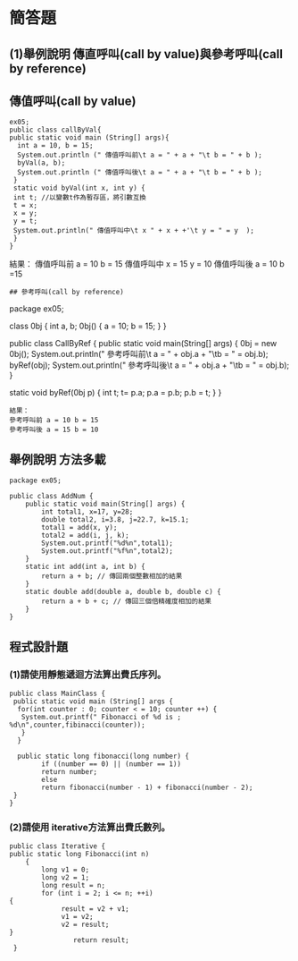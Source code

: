 ```
```
# 簡答題
## (1)舉例說明 傳直呼叫(call by value)與參考呼叫(call by reference)


## 傳值呼叫(call by value)
```
ex05;
public class callByVal{
public static void main (String[] args){
  int a = 10, b = 15;
  System.out.println (" 傳值呼叫前\t a = " + a + "\t b = " + b );
  byVal(a, b);
  System.out.println (" 傳值呼叫後\t a = " + a + "\t b = " + b );
 }
 static void byVal(int x, int y) {
 int t; //以變數t作為暫存區，將引數互換
 t = x;
 x = y;
 y = t;
 System.out.println(" 傳值呼叫中\t x " + x + +'\t y = " = y  );
 }
}

```

結果：
傳值呼叫前 a = 10 b = 15
傳值呼叫中 x = 15 y = 10
傳值呼叫後 a = 10 b =15
```  
## 參考呼叫(call by reference)
```
package ex05;

class 0bj {
  int a, b;
  0bj() {
     a = 10;
     b = 15;
   } 
} 

public class CallByRef {
 public static void main(String[] args) {
   0bj = new 0bj();
   System.out.println(" 參考呼叫前\t a = " + obj.a + "\tb = " = obj.b);
   byRef(obj);
   System.out.println(" 參考呼叫後\t a = " + obj.a + "\tb = " = obj.b);
   }
   
   static void byRef(0bj p) {
   int t;
   t= p.a;
   p.a = p.b;
   p.b = t;
  }
}  

```
結果：
參考呼叫前 a = 10 b = 15
參考呼叫後 a = 15 b = 10
```

## 舉例說明 方法多載 

```
package ex05;

public class AddNum {
	public static void main(String[] args) {
		int total1, x=17, y=28;
		double total2, i=3.8, j=22.7, k=15.1;
		total1 = add(x, y);
		total2 = add(i, j, k);
		System.out.printf("%d%n",total1);
		System.out.printf("%f%n",total2);
	}
	static int add(int a, int b) {
		return a + b; // 傳回兩個整數相加的結果
	}
	static double add(double a, double b, double c) {
		return a + b + c; // 傳回三個倍精確度相加的結果
	}
}
```
## 程式設計題 
### (1)請使用靜態遞迴方法算出費氏序列。
``` 
public class MainClass {
 public static void main (String[] args {
  for(int counter : 0; counter < = 10; counter ++) {
   System.out.printf(" Fibonacci of %d is ; %d\n",counter,fibinacci(counter));
   }
  }
  
  public static long fibonacci(long number) {
        if ((number == 0) || (number == 1))
        return number;
        else
        return fibonacci(number - 1) + fibonacci(number - 2);
 }
}
```                                             
### (2)請使用 iterative方法算出費氏數列。
``` 
public class Iterative {
public static long Fibonacci(int n)
    {
        long v1 = 0;
        long v2 = 1;
        long result = n;
        for (int i = 2; i <= n; ++i)
{
             result = v2 + v1;
             v1 = v2;
             v2 = result;
}
                return result;
 }


``` 
